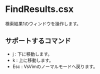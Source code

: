 FindResults.csx
===

検索結果1のウィンドウを操作します。  

## サポートするコマンド

- j : 下に移動します。
- k : 上に移動します。
- Esc : VsVimのノーマルモードへ戻ります。

